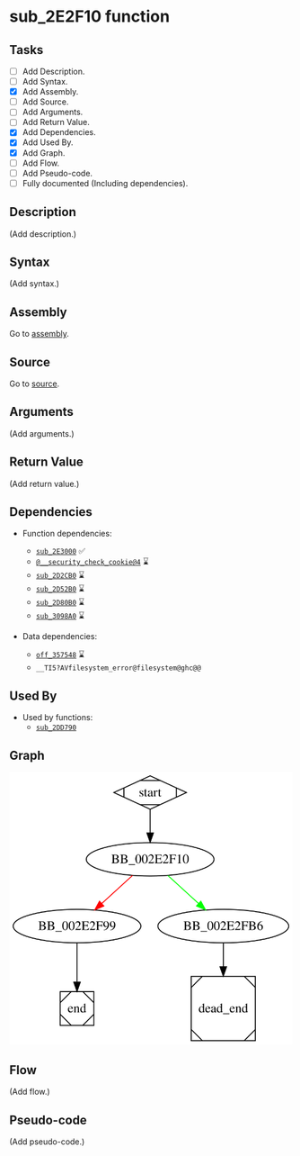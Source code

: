 # sub_2E2F10 function

## Tasks

- [ ] Add Description.
- [ ] Add Syntax.
- [X] Add Assembly.
- [ ] Add Source.
- [ ] Add Arguments.
- [ ] Add Return Value.
- [X] Add Dependencies.
- [X] Add Used By.
- [X] Add Graph.
- [ ] Add Flow.
- [ ] Add Pseudo-code.
- [ ] Fully documented (Including dependencies).

## Description

(Add description.)

## Syntax

(Add syntax.)

## Assembly

Go to [assembly](../asm/sub_2E2F10.asm).

## Source

Go to [source](../cc/sub_2E2F10.cc).

## Arguments

(Add arguments.)

## Return Value

(Add return value.)

## Dependencies

* Function dependencies:
  * [`sub_2E3000`](sub_2E3000.md) ✅
  * [`@__security_check_cookie@4`](@__security_check_cookie@4.md) ⌛
  * [`sub_2D2CB0`](sub_2D2CB0.md) ⌛
  * [`sub_2D52B0`](sub_2D52B0.md) ⌛
  * [`sub_2D80B0`](sub_2D80B0.md) ⌛
  * [`sub_3098A0`](sub_3098A0.md) ⌛


* Data dependencies:
  * [`off_357548`](off_357548.md) ⌛
  * `__TI5?AVfilesystem_error@filesystem@ghc@@`

## Used By

* Used by functions:
  * [`sub_2DD790`](sub_2DD790.md)

## Graph

![sub_2E2F10 Graph](../svg/sub_2E2F10.svg "sub_2E2F10 Graph")

## Flow

(Add flow.)

## Pseudo-code

(Add pseudo-code.)
